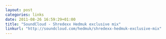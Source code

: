 ```yaml
---
layout: post
categories: links
date: 2011-08-26 16:59:29+01:00
title: "SoundCloud - Shredexx Hedmuk exclusive mix"
linkurl: "http://soundcloud.com/hedmuk/shredexx-hedmuk-exclusive-mix"
---
```

